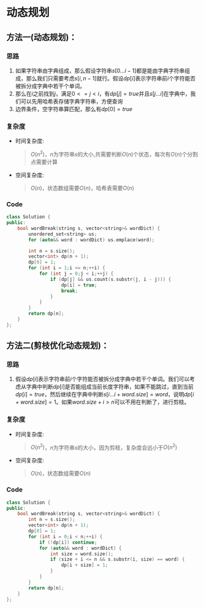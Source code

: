 # 动态规划
## 方法一(动态规划)：
### 思路
1. 如果字符串由字典组成，那么假设字符串$s[0...i-1]$都是能由字典字符串组成，那么我们只需要考虑$s[i,n-1]$就行。假设$dp[i]$表示字符串前$i$个字符能否被拆分成字典中若干个单词。
2. 那么在$i$之前找到$j$，满足$0<=j<i$，有$dp[j]=true$并且$s[j...i]$在字典中，我们可以先用哈希表存储字典字符串，方便查询
3. 边界条件，空字符串算匹配，那么有$dp[0]=true$

### 复杂度
- 时间复杂度:
  > $O(n^2)$，$n$为字符串$s$的大小,共需要判断$O(n)$个状态，每次有$O(n)$个分割点需要计算
- 空间复杂度:
  > $O(n)$，状态数组需要$O(n)$，哈希表需要$O(n)$

### Code
```C++ []
class Solution {
public:
    bool wordBreak(string s, vector<string>& wordDict) {
        unordered_set<string> us;
        for (auto&& word : wordDict) us.emplace(word);

        int n = s.size();
        vector<int> dp(n + 1);
        dp[0] = 1;
        for (int i = 1;i <= n;++i) {
            for (int j = 0;j < i;++j) {
                if (dp[j] && us.count(s.substr(j, i - j))) {
                    dp[i] = true;
                    break;
                }
            }
        }
        return dp[n];
    }
};
```
## 方法二(剪枝优化动态规划)：
### 思路
1. 假设$dp[i]$表示字符串前$i$个字符能否被拆分成字典中若干个单词。我们可以考虑从字典中判断$dp[i]$是否能组成当前长度字符串，如果不能跳过，直到当前$dp[i]=true$，然后继续在字典中判断$s[i...i+word.size]=word$，说明$dp[i+word.size]=1$。如果$word.size+i>n$可以不用在判断了，进行剪枝。

### 复杂度
- 时间复杂度:
  > $O(n^2)$，$n$为字符串$s$的大小，因为剪枝，复杂度会远小于$O(n^2)$
- 空间复杂度:
  > $O(n)$，状态数组需要$O(n)$

### Code
```C++ []
class Solution {
public:
    bool wordBreak(string s, vector<string>& wordDict) {
        int n = s.size();
        vector<int> dp(n + 1);
        dp[0] = 1;
        for (int i = 0;i < n;++i) {
            if (!dp[i]) continue;
            for (auto&& word : wordDict) {
                int size = word.size();
                if (size + i <= n && s.substr(i, size) == word) {
                    dp[i + size] = 1;
                }
            }
        }
        return dp[n];
    }
};
```